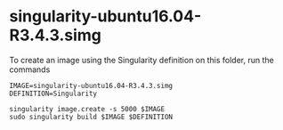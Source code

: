 # singularity-ubuntu16.04-R3.4.3.simg

To create an image using the Singularity definition on this folder, run the commands

```
IMAGE=singularity-ubuntu16.04-R3.4.3.simg
DEFINITION=Singularity

singularity image.create -s 5000 $IMAGE
sudo singularity build $IMAGE $DEFINITION
```

